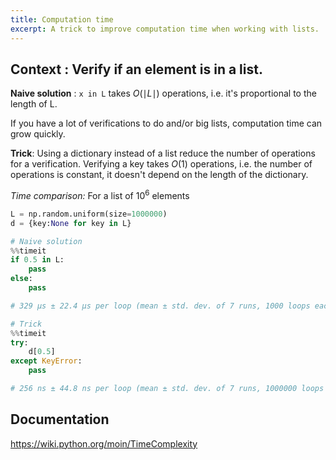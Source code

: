 ```yaml
---
title: Computation time
excerpt: A trick to improve computation time when working with lists.
---
```


## Context : Verify if an element is in a list.

**Naive solution** : `x in L` takes $O(\mid L \mid)$ operations, i.e. it's proportional to the length of L.

If you have a lot of verifications to do and/or big lists, computation time can grow quickly.

**Trick**: Using a dictionary instead of a list reduce the number of operations for a verification. Verifying a key takes $O(1)$ operations, i.e. the number of operations is constant, it doesn't depend on the length of the dictionary.

_Time comparison:_
For a list of 10<sup>6</sup> elements

```python
L = np.random.uniform(size=1000000)
d = {key:None for key in L}
```
```python
# Naive solution
%%timeit
if 0.5 in L:
    pass
else:
    pass

# 329 µs ± 22.4 µs per loop (mean ± std. dev. of 7 runs, 1000 loops each)
```
```python
# Trick
%%timeit
try:
    d[0.5]
except KeyError:
    pass

# 256 ns ± 44.8 ns per loop (mean ± std. dev. of 7 runs, 1000000 loops each)
```

## Documentation
<https://wiki.python.org/moin/TimeComplexity>